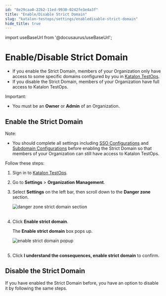 ```yaml
---
id: "8e29caa0-22b2-11ed-9930-0242fe3e4a3f"
title: "Enable/Disable Strict Domain"
slug: "katalon-testops/settings/enabledisable-strict-domain"
hide_title: true
---
```

import useBaseUrl from '@docusaurus/useBaseUrl';


# <a id="id" class="anchor_top_offset"/><a id="ariaid-title1" class="anchor_top_offset"/>Enable/Disable Strict Domain

<ul xmlns="http://www.w3.org/1999/xhtml" className="ul"><li className="li">If you enable the Strict Domain, members of your Organization     only have access to some specific domains configured by you in <a className="xref j-external-link" href="https://testops.katalon.io/login" target="_blank">Katalon TestOps</a>.</li><li className="li">If you disable the Strict Domain, members of your Organization     have full access to Katalon TestOps.</li></ul> 
<div xmlns="http://www.w3.org/1999/xhtml" className="note important note_important"><span className="note__title">Important:</span> 
  <ul className="ul"><li className="li">You must be an <strong className="ph b">Owner</strong> or <strong className="ph b">Admin</strong> of an Organization.</li></ul>
</div>

## <a id="id_1" class="anchor_top_offset"/>Enable the Strict Domain

<div xmlns="http://www.w3.org/1999/xhtml" className="note note note_note"><span className="note__title">Note:</span> 
  <ul className="ul"><li className="li"><p className="p">You should complete all settings including <a className="xref" href="/docs/legacy/katalon-testops/settings/single-sign-on-configurations">SSO
          Configurations</a> and <a className="xref" href="/docs/legacy/katalon-testops/settings/subdomain-configurations">Subdomain
          Configurations</a> before enabling the Strict Domain so that
        members of your Organization can still have access to Katalon
        TestOps.</p></li></ul>
</div>
<p xmlns="http://www.w3.org/1999/xhtml" className="p">Follow these steps:</p> 
<ol xmlns="http://www.w3.org/1999/xhtml" className="ol"><li className="li">     <p className="p">Sign in to <a className="xref j-external-link" href="https://testops.katalon.io/login" target="_blank">Katalon         TestOps</a>.</p>   </li><li className="li">     <p className="p">Go to <strong className="ph b">Settings</strong> &gt; <strong className="ph b">Organization         Management</strong>.</p>   </li><li className="li">     <p className="p">Select <strong className="ph b">Settings</strong> on the left bar, then scroll       down to the <strong className="ph b">Danger zone</strong> section.</p>     <p className="p">       <img className="image" src={useBaseUrl("https://github.com/katalon-studio/docs-images/raw/master/katalon-analytics/docs/testops-revamp-july-strict-domain/strict-domain-section-in-settings.png")} alt="danger zone strict domain section" /><br /><br />     </p>   </li><li className="li">     <p className="p">Click <strong className="ph b">Enable strict domain</strong>.</p>     <p className="p">The <strong className="ph b">Enable strict domain</strong> box pops up.</p>     <p className="p">       <img className="image" src={useBaseUrl("https://github.com/katalon-studio/docs-images/raw/master/katalon-analytics/docs/testops-revamp-july-strict-domain/enable-strict-domain-popup.png")} alt="enable strict domain popup" /><br /><br />     </p>   </li><li className="li">     <p className="p">Click <strong className="ph b">I understand the consequences, enable strict         domain</strong> to confirm.</p>   </li></ol> 
    

## <a id="id_2" class="anchor_top_offset"/>Disable the Strict Domain

    
      
<p xmlns="http://www.w3.org/1999/xhtml" className="p">If you have enabled the Strict Domain before, you have an option   to disable it by following the same steps.</p> 
    
  
